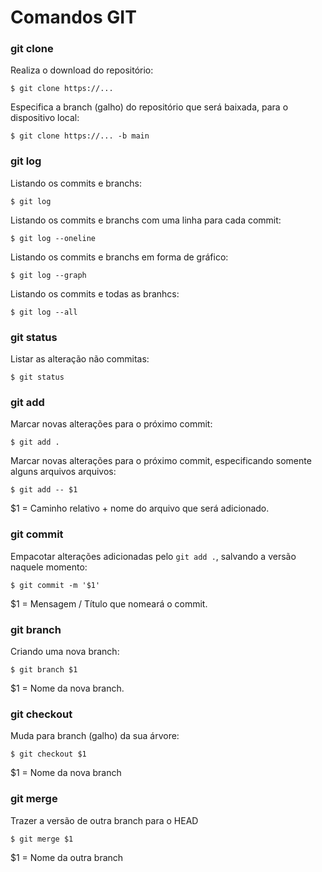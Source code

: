 # Comandos GIT

### git clone

Realiza o download do repositório:

```
$ git clone https://...
```

Especifica a branch (galho) do repositório que será baixada, para o dispositivo local:

```
$ git clone https://... -b main
```

### git log

Listando os commits e branchs:

```
$ git log
```

Listando os commits e branchs com uma linha para cada commit:

```
$ git log --oneline
```

Listando os commits e branchs em forma de gráfico:

```
$ git log --graph
```

Listando os commits e todas as branhcs:

```
$ git log --all
```

### git status

Listar as alteração não commitas:

```
$ git status
```

### git add

Marcar novas alterações para o próximo commit:

```
$ git add .
```

Marcar novas alterações para o próximo commit, especificando somente alguns arquivos arquivos:

```
$ git add -- $1
```

$1 = Caminho relativo + nome do arquivo que será adicionado.

### git commit

Empacotar alterações adicionadas pelo ```git add .```, salvando a versão naquele momento:

```
$ git commit -m '$1'
```

$1 = Mensagem / Título que nomeará o commit.

### git branch

Criando uma nova branch:

```
$ git branch $1 
```

$1 = Nome da nova branch.

### git checkout

Muda para branch (galho) da sua árvore:

```
$ git checkout $1
```

$1 = Nome da nova branch

### git merge

Trazer a versão de outra branch para o HEAD

```
$ git merge $1
```

$1 = Nome da outra branch


